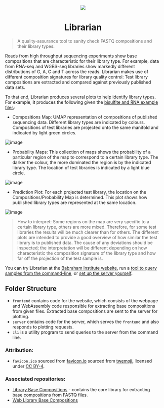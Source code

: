 <center>
<img src="frontend/static/favicon.ico" />

# Librarian 
</center>

> A quality-assurance tool to sanity check FASTQ compositions and their library types.

Reads from high throughput sequencing experiments show base compositions that are characteristic for their library type. For example, data from RNA-seq and WGBS-seq libraries show markedly different distributions of G, A, C and T across the reads. Librarian makes use of different composition signatures for library quality control: Test library compositions are extracted and compared against previously published data sets.

To that end, Librarian produces several plots to help identify library types. For example, it produces the following given the [bisulfite and RNA example files](frontend/example_inputs/):

- Compositions Map: UMAP representation of compositions of published sequencing data. Different library types are indicated by colours. Compositions of test libraries are projected onto the same manifold and indicated by light green circles.

![image](https://user-images.githubusercontent.com/51814158/176667487-9b08e975-d629-40ae-b441-7a6a8ca469c6.png)


- Probability Maps: This collection of maps shows the probability of a particular region of the map to correspond to a certain library type. The darker the colour, the more dominated the region is by the indicated library type. The location of test libraries is indicated by a light blue circle.

![image](https://user-images.githubusercontent.com/51814158/176667516-5bc13283-46a5-4d8e-ac79-78539409b53b.png)


- Prediction Plot: For each projected test library, the location on the Compositions/Probability Map is determined. This plot shows how published library types are represented at the same location.

![image](https://user-images.githubusercontent.com/51814158/176667561-0d5cd83d-bf7f-4df5-ac55-5cc4af0c99ce.png)

> How to interpret: Some regions on the map are very specific to a certain library type, others are more mixed. Therefore, for some test libraries the results will be much clearer than for others. The different plots are intended to provide a good overview of how similar the test library is to published data. The cause of any deviations should be inspected; the interpretation will be different depending on how characteristic the composition signature of the library type and how far off the projection of the test sample is.

You can try Librarian at the [Babraham Institute website](https://www.bioinformatics.babraham.ac.uk/librarian/), run a [tool to query samples from the command-line](cli/README.md), or [set up the server yourself](server/README.md).

## Folder Structure
- `frontend` contains code for the website, which consists of the webpage and WebAssembly code responsible for extracting base compositions from given files. Extracted base compositions are sent to the server for plotting.
- `server` contains code for the server, which serves the `frontend` and also responds to plotting requests.
- `cli` is a utility program to send queries to the server from the command line.

### Attribution:
- `favicon.ico` sourced from [favicon.io](https://favicon.io/emoji-favicons/books) sourced from [twemoji](https://twemoji.twitter.com/), licensed under [CC BY-4](https://creativecommons.org/licenses/by/4.0/).

### Associated repositories:
- [Library Base Compositions](https://github.com/ChristelKrueger/Library_Base_Compositions) - contains the core library for extracting base compositions from FASTQ files.
- [Web Library Base Compositions](https://github.com/DesmondWillowbrook/Web_Library_Base_Compositions)
